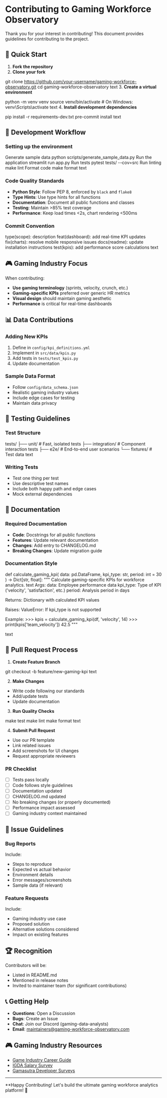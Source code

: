 # Contributing to Gaming Workforce Observatory

Thank you for your interest in contributing! This document provides guidelines for contributing to the project.

## 🚀 Quick Start

1. **Fork the repository**
2. **Clone your fork**

git clone https://github.com/your-username/gaming-workforce-observatory.git
cd gaming-workforce-observatory
text
3. **Create a virtual environment**

python -m venv venv
source venv/bin/activate # On Windows: venv\Scripts\activate
text
4. **Install development dependencies**

pip install -r requirements-dev.txt
pre-commit install
text

## 🔧 Development Workflow

### Setting up the environment

Generate sample data
python scripts/generate_sample_data.py
Run the application
streamlit run app.py
Run tests
pytest tests/ --cov=src
Run linting
make lint
Format code
make format
text

### Code Quality Standards

- **Python Style**: Follow PEP 8, enforced by `black` and `flake8`
- **Type Hints**: Use type hints for all functions
- **Documentation**: Document all public functions and classes
- **Testing**: Maintain >85% test coverage
- **Performance**: Keep load times <2s, chart rendering <500ms

### Commit Convention

type(scope): description
feat(dashboard): add real-time KPI updates
fix(charts): resolve mobile responsive issues
docs(readme): update installation instructions
test(kpis): add performance score calculations
text

## 🎮 Gaming Industry Focus

When contributing:
- **Use gaming terminology** (sprints, velocity, crunch, etc.)
- **Gaming-specific KPIs** preferred over generic HR metrics
- **Visual design** should maintain gaming aesthetic
- **Performance** is critical for real-time dashboards

## 📊 Data Contributions

### Adding New KPIs
1. Define in `config/kpi_definitions.yml`
2. Implement in `src/data/kpis.py`
3. Add tests in `tests/test_kpis.py`
4. Update documentation

### Sample Data Format
- Follow `config/data_schema.json`
- Realistic gaming industry values
- Include edge cases for testing
- Maintain data privacy

## 🧪 Testing Guidelines

### Test Structure

tests/
├── unit/ # Fast, isolated tests
├── integration/ # Component interaction tests
├── e2e/ # End-to-end user scenarios
└── fixtures/ # Test data
text

### Writing Tests
- Test one thing per test
- Use descriptive test names
- Include both happy path and edge cases
- Mock external dependencies

## 📝 Documentation

### Required Documentation
- **Code**: Docstrings for all public functions
- **Features**: Update relevant documentation
- **Changes**: Add entry to CHANGELOG.md
- **Breaking Changes**: Update migration guide

### Documentation Style

def calculate_gaming_kpi(
data: pd.DataFrame,
kpi_type: str,
period: int = 30
) -> Dict[str, float]:
"""
Calculate gaming-specific KPIs for workforce analytics.
text
Args:
    data: Employee performance data
    kpi_type: Type of KPI ('velocity', 'satisfaction', etc.)
    period: Analysis period in days
    
Returns:
    Dictionary with calculated KPI values
    
Raises:
    ValueError: If kpi_type is not supported
    
Example:
    >>> kpis = calculate_gaming_kpi(df, 'velocity', 14)
    >>> print(kpis['team_velocity'])
    42.5
"""

text

## 🚀 Pull Request Process

1. **Create Feature Branch**

git checkout -b feature/new-gaming-kpi
text

2. **Make Changes**
- Write code following our standards
- Add/update tests
- Update documentation

3. **Run Quality Checks**

make test
make lint
make format
text

4. **Submit Pull Request**
- Use our PR template
- Link related issues
- Add screenshots for UI changes
- Request appropriate reviewers

### PR Checklist
- [ ] Tests pass locally
- [ ] Code follows style guidelines
- [ ] Documentation updated
- [ ] CHANGELOG.md updated
- [ ] No breaking changes (or properly documented)
- [ ] Performance impact assessed
- [ ] Gaming industry context maintained

## 🎯 Issue Guidelines

### Bug Reports
Include:
- Steps to reproduce
- Expected vs actual behavior
- Environment details
- Error messages/screenshots
- Sample data (if relevant)

### Feature Requests
Include:
- Gaming industry use case
- Proposed solution
- Alternative solutions considered
- Impact on existing features

## 🏆 Recognition

Contributors will be:
- Listed in README.md
- Mentioned in release notes
- Invited to maintainer team (for significant contributions)

## 📞 Getting Help

- **Questions**: Open a Discussion
- **Bugs**: Create an Issue
- **Chat**: Join our Discord (gaming-data-analysts)
- **Email**: maintainers@gaming-workforce-observatory.com

## 🎮 Gaming Industry Resources

- [Game Industry Career Guide](https://gamecareerguide.com/)
- [IGDA Salary Survey](https://igda.org/resources-for/developers/salary-survey/)
- [Gamasutra Developer Surveys](https://gamasutra.com/category/developer-surveys/)

---

**Happy Contributing! Let's build the ultimate gaming workforce analytics platform! 🚀